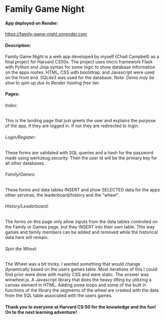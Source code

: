# Family Game Night

#### App deployed on Render:

https://family-game-night.onrender.com

#### Description:

Family Game Night is a web app developed by myself (Chad Campbell) as a final project for Harvard CS50x. The project uses micro framework Flask with Python and Jinja syntax for some logic to show database information on the apps routes. HTML, CSS with bootstrap, and Javascript were used on the front end. SQLite3 was used for the database. _Note: Demo may be slow to spin up due to Render hosting free tier._

#### Pages:

###### Index:

This is the landing page that just greets the user and explains the purpose of the app, if they are logged in. If not they are redirected to login.

###### Login/Register:

These forms are validated with SQL queries and a hash for the password made using werkzeug.security. Then the user id will be the primary key for all other databases.

###### Family/Games:

These forms and data tables INSERT and show SELECTED data for the apps other services, the leaderboard/history and the "wheel".

###### History/Leaderboard:

The forms on this page only allow inputs from the data tables controlled on the Family or Games page, but they INSERT into their own table. This way games and family members can be added and removed while the historical data here will remain.

###### Spin the Wheel:

The Wheel was a bit tricky. I wanted something that would change dynamically based on the users games table. Most iterations of this I could find prior were done with mainly CSS and were static. The answer was winwheel.js. A Javascript library that does the heavy lifting by utilizing a canvas element in HTML. Adding some loops and some of the built in functions of the library the segments of the wheel are created with the data from the SQL table associated with the users games.

#### Thank you to everyone at Harvard CS:50 for the knowledge and the fun! On to the next learning adventure!
